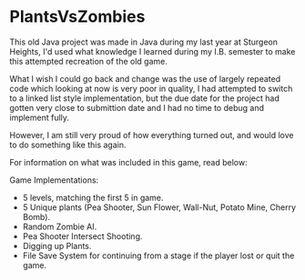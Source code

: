 # PlantsVsZombies

This old Java project was made in Java during my last year at Sturgeon Heights, I'd used what knowledge I learned during my I.B. semester to make this attempted recreation of the old game.

What I wish I could go back and change was the use of largely repeated code which looking at now is very poor in quality, I had attempted to switch to a linked list style implementation, but the due date for the project had gotten very close to submittion date and I had no time to debug and implement fully.

However, I am still very proud of how everything turned out, and would love to do something like this again.

For information on what was included in this game, read below:

Game Implementations:
  - 5 levels, matching the first 5 in game.
  - 5 Unique plants (Pea Shooter, Sun Flower, Wall-Nut, Potato Mine, Cherry Bomb).
  - Random Zombie AI.
  - Pea Shooter Intersect Shooting.
  - Digging up Plants.
  - File Save System for continuing from a stage if the player lost or quit the game.
